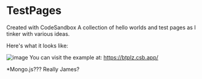 # TestPages
Created with CodeSandbox
A collection of hello worlds and test pages as I tinker with various ideas.

Here's what it looks like:

![image](https://user-images.githubusercontent.com/636205/136815352-32afdc86-a3d7-4cca-99f2-bfc7e17df558.png)
You can visit the example at:
https://btplz.csb.app/

*Mongo.js??? Really James?
